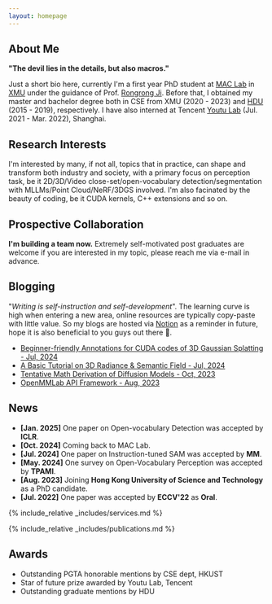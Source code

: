 ```yaml
---
layout: homepage
---
```


## About Me

**"The devil lies in the details, but also macros."**

Just a short bio here, currently I'm a first year PhD student at [MAC Lab](https://mac.xmu.edu.cn/index.htm) in [XMU](https://www.xmu.edu.cn/) under the guidance of Prof. [Rongrong Ji](https://scholar.google.com/citations?user=lRSD7PQAAAAJ&hl=en&oi=ao). Before that, I obtained my master and bachelor degree both in CSE from XMU (2020 - 2023) and [HDU](https://www.hdu.edu.cn/main.htm) (2015 - 2019), respectively. I have also interned at Tencent [Youtu Lab](https://open.youtu.qq.com/#/open) (Jul. 2021 - Mar. 2022), Shanghai.

## Research Interests

I'm interested by many, if not all, topics that in practice, can shape and transform both industry and society, with a primary focus on perception task, be it 2D/3D/Video close-set/open-vocabulary detection/segmentation with MLLMs/Point Cloud/NeRF/3DGS involved. I'm also facinated by the beauty of coding, be it CUDA kernels, C++ extensions and so on.

## Prospective Collaboration

**I'm building a team now.** Extremely self-motivated post graduates are welcome if you are interested in my topic, please reach me via e-mail in advance. 

## Blogging

"*Writing is self-instruction and self-development*". The learning curve is high when entering a new area, online resources are typically copy-paste with little value. So my blogs are hosted via [Notion](https://www.notion.so/product) as a reminder in future, hope it is also beneficial to you guys out there 👋.

- [Beginner-friendly Annotations for CUDA codes of 3D Gaussian Splatting - Jul, 2024](https://github.com/seanzhuh/The-Annotated-3DGS)
- [A Basic Tutorial on 3D Radiance & Semantic Field - Jul, 2024](https://quaint-scarf-c38.notion.site/A-Basic-and-Short-Introduction-to-Radiance-and-Semantic-Field-097174e1fb294b5ab9ecb8ff720dc378)
- [Tentative Math Derivation of Diffusion Models - Oct, 2023](https://kindly-brazil-4ec.notion.site/Tentative-Diffusion-Models-Derivation-a84ece531d02469694a10497b4dd6293)
- [OpenMMLab API Framework - Aug, 2023](https://kindly-brazil-4ec.notion.site/OpenMMLab-API-Framework-d1522136db7940b4a42204050960b33f)

## News

- **[Jan. 2025]** One paper on Open-vocabulary Detection was accepted by **ICLR**.
- **[Oct. 2024]** Coming back to MAC Lab.
- **[Jul. 2024]** One paper on Instruction-tuned SAM was accepted by **MM**.
- **[May. 2024]** One survey on Open-Vocabulary Perception was accepted by **TPAMI**.
- **[Aug. 2023]** Joining **Hong Kong University of Science and Technology** as a PhD candidate.
- **[Jul. 2022]** One paper was accepted by **ECCV'22** as **Oral**.

{% include_relative _includes/services.md %}

{% include_relative _includes/publications.md %}

## Awards

- Outstanding PGTA honorable mentions by CSE dept, HKUST
- Star of future prize awarded by Youtu Lab, Tencent
- Outstanding graduate mentions by HDU

